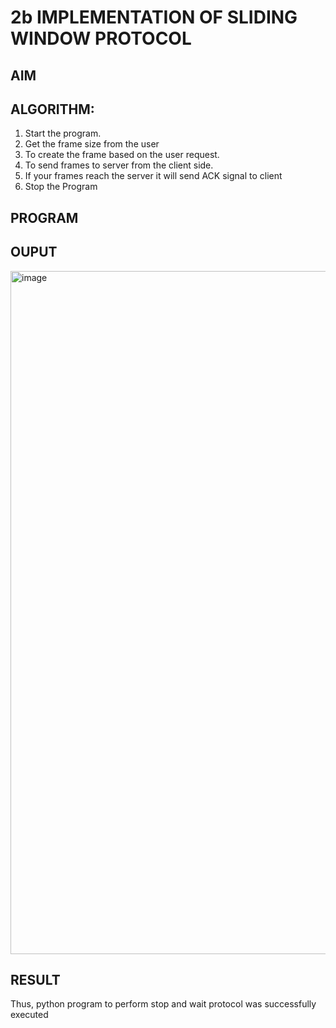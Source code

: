 # 2b IMPLEMENTATION OF SLIDING WINDOW PROTOCOL
## AIM
## ALGORITHM:
1. Start the program.
2. Get the frame size from the user
3. To create the frame based on the user request.
4. To send frames to server from the client side.
5. If your frames reach the server it will send ACK signal to client
6. Stop the Program
## PROGRAM
## OUPUT
<img width="1917" height="1093" alt="image" src="https://github.com/user-attachments/assets/89faf616-a749-478f-a861-2601c258bcdc" />




## RESULT
Thus, python program to perform stop and wait protocol was successfully executed
